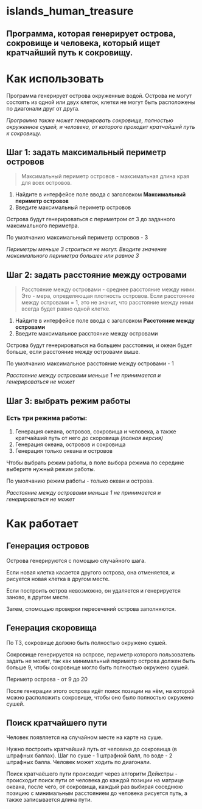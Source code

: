 # **islands_human_treasure**
## Программа, которая генерирует острова, сокровище и человека, который ищет кратчайший путь к сокровищу.
# Как использовать
Программа генерирует острова окруженные водой. Острова не могут состоять из одной или двух клеток, клетки не могут быть расположены по диагонали друг от друга.

*Программа также может генерировать сокровище, полностью окруженное сушей, и человека, от которого проходит кратчайший путь к сокровищу.*
## Шаг 1: задать максимальный периметр островов
> Максимальный периметр островов - максимальная длина края для всех островов.
1. Найдите в интерфейсе поле ввода с заголовком **Максимальный периметр островов**
2. Введите максимальный периметр островов

Острова будут генерироваться с периметром от 3 до заданного максимального периметра.

По умолчанию максимальный периметр островов - 3

*Периметры меньше 3 строиться не могут. Вводите значение максимального периметра большее или равное 3*

## Шаг 2: задать расстояние между островами
> Расстояние между островами - среднее расстояние между ними. Это - мера, определяющая плотность островов. Если расстояние между островами = 1, это не значит, что расстояние между ними всегда будет равно одной клетке.
1. Найдите в интерфейсе поле ввода с заголовком **Расстояние между островами**
2. Введите максимальное расстояние между островами

Острова будут генерироваться на большем расстоянии, и океан будет больше, если расстояние между островами выше.

По умолчанию максимальное расстояние между островами - 1

*Расстояние между островами меньше 1 не принимается и генерироваться не может*

## Шаг 3: выбрать режим работы
### Есть три режима работы:
1. Генерация океана, островов, сокровища и человека, а также кратчайший путь от него до скоровища *(полная версия)*
2. Генерация океана, островов и сокровища
3. Генерация только океана и островов

Чтобы выбрать режим работы, в поле выбора режима по середине выберите нужный режим работы.

По умолчанию режим работы - только океан и острова.

*Расстояние между островами меньше 1 не принимается и генерироваться не может*


# Как работает
## Генерация островов
Острова генерируются с помощью случайного шага.

Если новая клетка касается другого острова, она отменяется, и рисуется новая клетка в другом месте.

Если построить остров невозможно, он удаляется и генерируется заново, в другом месте.

Затем, спомощью проверки пересечений острова заполняются.

## Генерация скоровища
По ТЗ, сокровище должно быть полностью окружено сушей.

Сокровище генерируется на острове, периметр которого пользователь задать не может, так как минимальный периметр острова должен быть больше 9, чтобы сокровище могло быть полностью окружено сушей.

Периметр острова - от 9 до 20

После генерации этого острова идёт поиск позиции на нём, на которой можно расположить сокровище, чтобы оно было полностью окружено сушей.

## Поиск кратчайшего пути
Человек появляется на случайном месте на карте на суше.

Нужно построить кратчайший путь от человека до сокровища (в штрафных баллах). Шаг по суше - 1 штрафной балл, по воде - 2 штрафных балла. Человек может ходить по диагонали.

Поиск кратчаёшего пути происходит через алгоритм Дейкстры - происходит поиск пути от человека до каждой позиции на матрице океана, после чего, от сокровища, каждый раз выбирая соседнюю позицию с минимальным расстоянием до человека рисуется путь, а также записывается длина пути.
